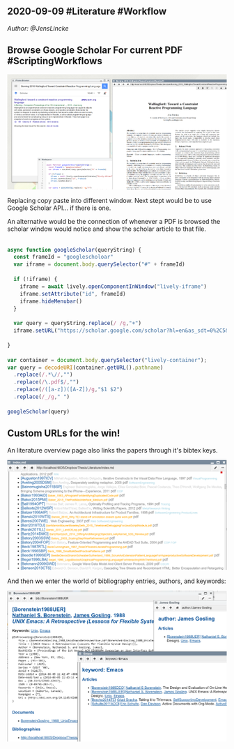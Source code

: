 ## 2020-09-09 #Literature #Workflow
*Author: @JensLincke*

## Browse Google Scholar For current PDF #ScriptingWorkflows

![](browser_scholor_connection_scripting.png)

Replacing copy paste into different window. Next stept would be to use Google Scholar API... if there is one. 

An alternative would be the connection of whenever a PDF is browsed the scholar window would notice and show the scholar article to that file. 

```javascript

async function googleScholar(queryString) {
  const frameId = "googlescholoar"
  var iframe = document.body.querySelector("#" + frameId) 
  
  if (!iframe) {
    iframe = await lively.openComponentInWindow("lively-iframe")
    iframe.setAttribute("id", frameId)
    iframe.hideMenubar()
  }
  
  var query = queryString.replace(/ /g,"+")
  iframe.setURL("https://scholar.google.com/scholar?hl=en&as_sdt=0%2C5&btnG=&q=" + query)
  
}

var container = document.body.querySelector("lively-container");
var query = decodeURI(container.getURL().pathname)
  .replace(/.*\//,"")
  .replace(/\.pdf$/,"")
  .replace(/([a-z])([A-Z])/g,"$1 $2")
  .replace(/_/g," ")

googleScholar(query)
```

## Custom URLs for the win!

An literature overview page also links the papers through it's bibtex keys.

![](literature_overview.png)

And then we enter the world of bibliography entries, authors, and keywords:

![](bibliography_navigation.png)



